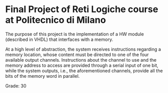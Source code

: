 # Final Project of Reti Logiche course at Politecnico di Milano
The purpose of this project is the implementation of a HW module (described in VHDL) that interfaces with a memory.

At a high level of abstraction, the system receives instructions regarding a memory location, whose content must be directed to one of the four available output channels. 
Instructions about the channel to use and the memory address to access are provided through a serial input of one bit, while the system outputs, i.e., the aforementioned channels, provide all the bits of the memory word in parallel.

Grade: 30
